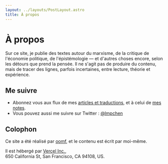 ```yaml
---
layout: ../layouts/PostLayout.astro
title: À propos
---
```


# À propos

Sur ce site, je publie des textes autour du marxisme, de la critique de l'économie politique, de l'épistémologie — et d'autres choses encore, selon les détours que prend la pensée. Il ne s'agit pas de produire du contenu, mais de tracer des lignes, parfois incertaines, entre lecture, théorie et expérience.
 
## Me suivre

- Abonnez vous aux flux de mes [articles et traductions](/rss.xml), et à celui de [mes notes](/notes.xml).
- Vous pouvez aussi me suivre sur Twitter : [@lmpchen](https://x.com/lmpchen)

## Colophon

Ce site a été réalisé par [oomf](https://josephclenet.fr/), et le contenu est écrit par moi-même.

Il est hébergé par [Vercel Inc.](https://vercel.com/),\
650 California St, San Francisco, CA 94108, US.
